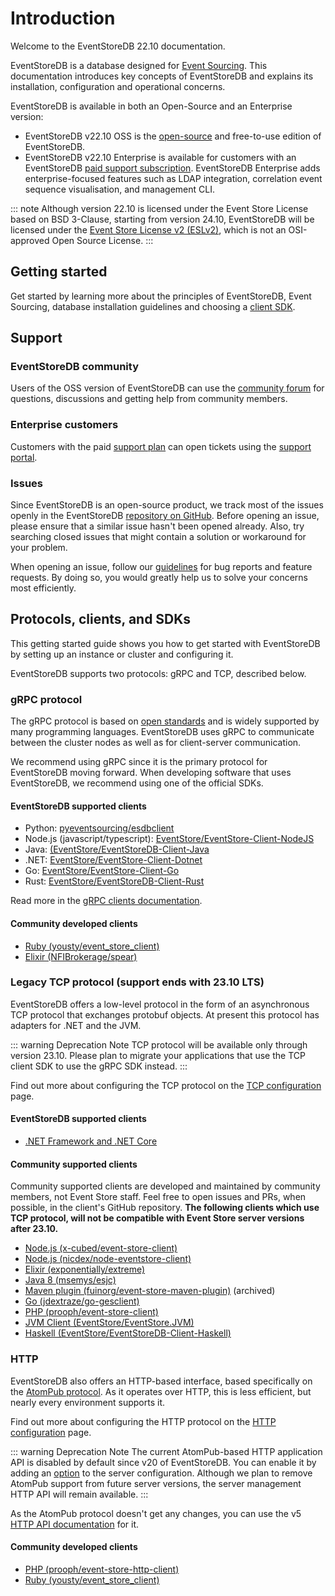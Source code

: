 # Introduction

Welcome to the EventStoreDB 22.10 documentation.

EventStoreDB is a database designed for [Event Sourcing](https://eventstore.com/blog/what-is-event-sourcing/). This documentation introduces key concepts of EventStoreDB and explains its installation, configuration and operational concerns.

EventStoreDB is available in both an Open-Source and an Enterprise version:

- EventStoreDB v22.10 OSS is the [open-source](https://github.com/EventStore/EventStore/tree/release/oss-v22.10) and free-to-use edition of EventStoreDB.
- EventStoreDB v22.10 Enterprise is available for customers with an EventStoreDB [paid support subscription](https://eventstore.com/support/). EventStoreDB Enterprise adds enterprise-focused features such as LDAP integration, correlation event sequence visualisation, and management CLI.

::: note
Although version 22.10 is licensed under the Event Store License based on BSD 3-Clause, starting from version 24.10, EventStoreDB will be licensed under the [Event Store License v2 (ESLv2)](https://github.com/EventStore/EventStore/blob/4cab8ca81a63f0a8f708d5564ea459fe5a7131de/LICENSE.md), which is not an OSI-approved Open Source License.
:::

## Getting started

Get started by learning more about the principles of EventStoreDB, Event Sourcing, database installation guidelines and choosing a [client SDK](#protocols-clients-and-sdks).

## Support

### EventStoreDB community

Users of the OSS version of EventStoreDB can use the [community forum](https://discuss.eventstore.com) for questions, discussions and getting help from community members.

### Enterprise customers

Customers with the paid [support plan](https://eventstore.com/support/) can open tickets using the [support portal](https://eventstore.freshdesk.com).

### Issues

Since EventStoreDB is an open-source product, we track most of the issues openly in the EventStoreDB [repository on GitHub](https://github.com/EventStore/EventStore). Before opening an issue, please ensure that a similar issue hasn't been opened already. Also, try searching closed issues that might contain a solution or workaround for your problem.

When opening an issue, follow our [guidelines](https://github.com/EventStore/EventStore/blob/master/CONTRIBUTING.md) for bug reports and feature requests. By doing so, you would greatly help us to solve your concerns most efficiently.

## Protocols, clients, and SDKs

This getting started guide shows you how to get started with EventStoreDB by setting up an instance or cluster and configuring it.

EventStoreDB supports two protocols: gRPC and TCP, described below.

### gRPC protocol

The gRPC protocol is based on [open standards](https://grpc.io/) and is widely supported by many programming languages. EventStoreDB uses gRPC to communicate between the cluster nodes as well as for client-server communication.

We recommend using gRPC since it is the primary protocol for EventStoreDB moving forward. When developing software that uses EventStoreDB, we recommend using one of the official SDKs.

#### EventStoreDB supported clients

- Python: [pyeventsourcing/esdbclient](https://pypi.org/project/esdbclient/)
- Node.js (javascript/typescript): [EventStore/EventStore-Client-NodeJS](https://github.com/EventStore/EventStore-Client-NodeJS)
- Java: [(EventStore/EventStoreDB-Client-Java](https://github.com/EventStore/EventStoreDB-Client-Java)
- .NET: [EventStore/EventStore-Client-Dotnet](https://github.com/EventStore/EventStore-Client-Dotnet)
- Go: [EventStore/EventStore-Client-Go](https://github.com/EventStore/EventStore-Client-Go)
- Rust: [EventStore/EventStoreDB-Client-Rust](https://github.com/EventStore/EventStoreDB-Client-Rust)

Read more in the [gRPC clients documentation](@clients/grpc/README.md).

#### Community developed clients

- [Ruby (yousty/event_store_client)](https://github.com/yousty/event_store_client)
- [Elixir (NFIBrokerage/spear)](https://github.com/NFIBrokerage/spear)

### Legacy TCP protocol (support ends with 23.10 LTS)

EventStoreDB offers a low-level protocol in the form of an asynchronous TCP protocol that exchanges protobuf objects. At present this protocol has adapters for .NET and the JVM.

::: warning Deprecation Note
TCP protocol will be available only through version 23.10. Please plan to migrate your applications that use the TCP client SDK to use the gRPC SDK instead.
:::

Find out more about configuring the TCP protocol on the [TCP configuration](networking.md#tcp-configuration) page.

#### EventStoreDB supported clients

- [.NET Framework and .NET Core](http://www.nuget.org/packages/EventStore.Client)

#### Community supported clients

Community supported clients are developed and maintained by community members, not Event Store staff. Feel free to open issues and PRs, when possible, in the client's GitHub repository. **The following clients which use TCP protocol, will not be compatible with Event Store server versions after 23.10.**

- [Node.js (x-cubed/event-store-client)](https://github.com/x-cubed/event-store-client)
- [Node.js (nicdex/node-eventstore-client)](https://github.com/nicdex/node-eventstore-client)
- [Elixir (exponentially/extreme)](https://github.com/exponentially/extreme)
- [Java 8 (msemys/esjc)](https://github.com/msemys/esjc)
- [Maven plugin (fuinorg/event-store-maven-plugin)](https://github.com/fuinorg/event-store-maven-plugin) (archived)
- [Go (jdextraze/go-gesclient)](https://github.com/jdextraze/go-gesclient)
- [PHP (prooph/event-store-client)](https://github.com/prooph/event-store-client/)
- [JVM Client (EventStore/EventStore.JVM)](https://github.com/EventStore/EventStore.JVM)
- [Haskell (EventStore/EventStoreDB-Client-Haskell)](https://github.com/EventStore/EventStoreDB-Client-Haskell)

### HTTP

EventStoreDB also offers an HTTP-based interface, based specifically on the [AtomPub protocol](https://datatracker.ietf.org/doc/html/rfc5023). As it operates over HTTP, this is less efficient, but nearly every environment supports it.

Find out more about configuring the HTTP protocol on the [HTTP configuration](networking.md#http-configuration) page.

::: warning Deprecation Note
The current AtomPub-based HTTP application API is disabled by default since v20 of EventStoreDB. You can enable it by adding an [option](networking.md#atompub) to the server configuration. Although we plan to remove AtomPub support from future server versions, the server management HTTP API will remain available.
:::

As the AtomPub protocol doesn't get any changes, you can use the v5 [HTTP API documentation](./http-api/introduction.md) for it.

#### Community developed clients

- [PHP (prooph/event-store-http-client)](https://github.com/prooph/event-store-http-client/)
- [Ruby (yousty/event_store_client)](https://github.com/yousty/event_store_client)
